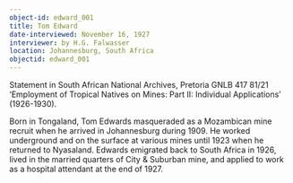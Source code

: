 ```yaml
---
object-id: edward_001
title: Tom Edward
date-interviewed: November 16, 1927
interviewer: by H.G. Falwasser
location: Johannesburg, South Africa
objectid: edward_001
---
```


Statement in South African National Archives, Pretoria GNLB 417 81/21 ‘Employment of Tropical Natives on Mines: Part II: Individual Applications’ (1926-1930). 

Born in Tongaland, Tom Edwards masqueraded as a Mozambican mine recruit when he arrived in Johannesburg during 1909. He worked underground and on the surface at various mines until 1923 when he returned to Nyasaland. Edwards emigrated back to South Africa in 1926, lived in the married quarters of City & Suburban mine, and applied to work as a hospital attendant at the end of 1927.
